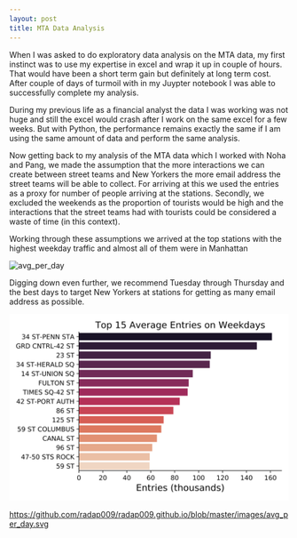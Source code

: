 ```yaml
---
layout: post
title: MTA Data Analysis
---
```


When I was asked to do exploratory data analysis on the MTA data, my first instinct was to use my expertise in excel and wrap it up in couple of hours. That would have been a short term gain but definitely at long term cost. After couple of days of turmoil with in my Juypter notebook I was able to successfully complete my analysis.

During my previous life as a financial analyst the data I was working was not huge and still the excel would crash after I work on the same excel for a few weeks.  But with Python, the performance remains exactly the same if I am using the same amount of data and perform the same analysis.

Now getting back to my analysis of the MTA data which I worked with Noha and Pang, we made the assumption that the more interactions we can create between street teams and New Yorkers the more email address the street teams will be able to collect. For arriving at this we used the entries as a proxy for number of people arriving at the stations. Secondly, we excluded the weekends as the proportion of tourists would be high and the interactions that the street teams had with tourists could be considered a waste of time (in this context). 

Working through these assumptions we arrived at the top stations with the highest weekday traffic and almost all of them were in Manhattan

![avg_per_day](http://placehold.it/800x400)


Digging down even further, we recommend Tuesday through Thursday and the best days to target New Yorkers at stations for getting as many email address as possible.

![avg_weekdays](https://github.com/radap009/radap009.github.io/blob/master/images/avg_weekdays.svg?sanitize=true)

https://github.com/radap009/radap009.github.io/blob/master/images/avg_per_day.svg

